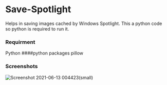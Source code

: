 # Save-Spotlight
Helps in saving images cached by Windows Spotlight. This a python code so python is required to run it.

### Requirment
Python
####python packages
  pillow

### Screenshots

![Screenshot 2021-06-13 004423(small)](https://user-images.githubusercontent.com/47380353/121787072-a9b19600-cbe1-11eb-8929-979f894a2a1a.jpg)



